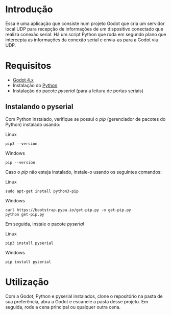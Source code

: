 # Introdução

Essa é uma aplicação que consiste num projeto Godot que cria um servidor local UDP para recepção de informações de um dispositivo conectado que realiza conexão serial.
Há um script Python que roda em segundo plano que intercepta as informações da conexão serial e envia-as para a Godot via UDP.

# Requisitos

* [Godot 4.x](https://godotengine.org)
* Instalação do [Python](https://www.python.org/downloads/)
* Instalação do pacote _pyserial_ (para a leitura de portas seriais)

## Instalando o pyserial

Com Python instalado, verifique se possui o _pip_ (gerenciador de pacotes do Python) instalado usando:


Linux
```
pip3 --version
```

Windows
```
pip --version
```


Caso o _pip_ não esteja instalado, instale-o usando os seguintes comandos:


Linux
``` 
sudo apt-get install python3-pip
```

Windows
```
curl https://bootstrap.pypa.io/get-pip.py -o get-pip.py
python get-pip.py
```


Em seguida, instale o pacote _pyserial_


Linux
```
pip3 install pyserial
```

Windows
``` 
pip install pyserial
```

# Utilização

Com a Godot, Python e pyserial instalados, clone o repositório na pasta de sua preferência, abra a Godot e escaneie a pasta desse projeto. Em seguida, rode a cena principal ou qualquer outra cena.
